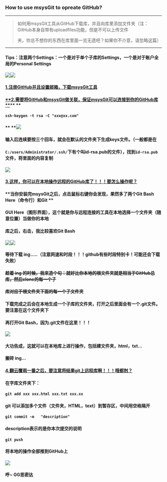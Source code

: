 ### How to use msysGit to opreate GitHub?

---

> 如何用msysGit工具从GitHub下载库，并且向库里添加文件夹（注：GitHub本身自带有uploadfiles功能，但是不可以上传文件
>
> 夹，你总不想你的东西在库里面一览无遗吧？如果你不介意，请忽略这篇）

---

#### Tips：注意两个Settings：一个是对于单个子库的Settings，一个是对于账户全局的Personal Settings

#### ![](/assets/NNWY_01.png)![](/assets/NNWY_03.png)

#### [**1.注册GitHub并且设置邮箱，下载msysGit工具**](#)

#### [**2.需要将GitHub和msysGit做关联，保证msysGit可以连接到你的GitHub库      **](#)**          **

#### `ssh-keygen -t rsa -C "xxx@xx.com"`

#### ** **![](/assets/NNWY_02.png)

#### **输入后连续要按三个回车，就会在默认的文件夹下生成keys文件。（一般都是在**

#### `C:/users/Administrator/.ssh/`**下有个叫id-rsa.pub的文件），找到**`id-rsa.pub`**文件，将里面的内容复制**

#### ![](/assets/NNWY_04.png)

#### [3.**这样，你可以在本地操作远程的GitHub库了！！！要怎么操作呢？**](#)

#### **当你安装完msysGit之后，点击鼠标右键你会发现，果然多了两个Git Bash Here（命令行）和Git **

#### **GUI Here（图形界面），这个就是你与远程连接的工具在本地选择一个文件夹（随意位置）当做你的本地**

#### **库之后，右击，我比较喜欢Git Bash**

#### ![](/assets/NNWY_05.png)![](/assets/NNWY_06.png)

#### **等待下载 ing.....（注意网速和时段！！！github有些时段特别卡！可能还会下载失败）**

#### ~~趁着 ing 的时候，我来造个句：**就好比你本地的根文件夹就是相当于GitHub总库，然后clone的每一个子**~~

#### ~~**库对应于根文件夹下面的每一个子文件夹**~~

#### 下载完成之后会在本地生成一个子库的文件夹，打开之后里面会有一个.git文件。要注意在这个文件夹下

#### 再打开Git Bash，因为.git文件在这里！！！

#### ![](/assets/NNWY_07.png)

#### 大功告成，这就可以在本地库上进行操作，包括建文件夹，html，txt...

#### 搬砖 ing...

#### [4.翻云覆雨一番之后，要注意将结果git上远程库啊！！！哦都尅？](#)

#### 在字库文件夹下：

#### `git add xxx xxx.html xxx.txt xxx.xx`

#### git 可以添加多个文件（文件夹，HTML，text）到暂存区，中间用空格隔开

#### `git commit -m   "description"`

#### description表示的是你本次提交的说明

#### `git push`

#### 将本地的操作全部推到GitHub上

#### ![](/assets/NNWY_08.png)

#### 呼~     GG思密达



